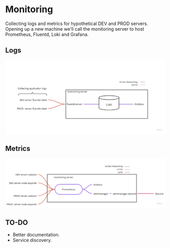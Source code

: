 # Monitoring

Collecting logs and metrics for hypothetical DEV and PROD servers. Opening up a new machine we'll call the monitoring server to host Prometheus, Fluentd, Loki and Grafana.

## Logs

![logs.jpg](static/logs.jpg)

## Metrics

![metrics.jpg](static/metrics.jpg)

## TO-DO

- Better documentation.
- Service discovery.


